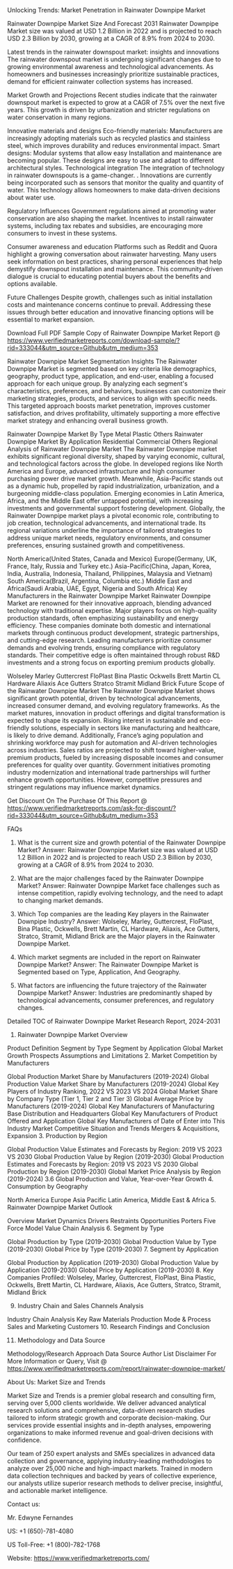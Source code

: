 Unlocking Trends: Market Penetration in Rainwater Downpipe Market


Rainwater Downpipe Market Size And Forecast 2031
Rainwater Downpipe Market size was valued at USD 1.2 Billion in 2022 and is projected to reach USD 2.3 Billion by 2030, growing at a CAGR of 8.9% from 2024 to 2030.

Latest trends in the rainwater downspout market: insights and innovations
The rainwater downspout market is undergoing significant changes due to growing environmental awareness and technological advancements. As homeowners and businesses increasingly prioritize sustainable practices, demand for efficient rainwater collection systems has increased.

Market Growth and Projections
Recent studies indicate that the rainwater downspout market is expected to grow at a CAGR of 7.5% over the next five years. This growth is driven by urbanization and stricter regulations on water conservation in many regions.

Innovative materials and designs
Eco-friendly materials: Manufacturers are increasingly adopting materials such as recycled plastics and stainless steel, which improves durability and reduces environmental impact.
Smart designs: Modular systems that allow easy Installation and maintenance are becoming popular. These designs are easy to use and adapt to different architectural styles.
Technological integration
The integration of technology in rainwater downspouts is a game-changer. . Innovations are currently being incorporated such as sensors that monitor the quality and quantity of water. This technology allows homeowners to make data-driven decisions about water use.

Regulatory Influences
Government regulations aimed at promoting water conservation are also shaping the market. Incentives to install rainwater systems, including tax rebates and subsidies, are encouraging more consumers to invest in these systems.

Consumer awareness and education
Platforms such as Reddit and Quora highlight a growing conversation about rainwater harvesting. Many users seek information on best practices, sharing personal experiences that help demystify downspout installation and maintenance. This community-driven dialogue is crucial to educating potential buyers about the benefits and options available.

Future Challenges
Despite growth, challenges such as initial installation costs and maintenance concerns continue to prevail. Addressing these issues through better education and innovative financing options will be essential to market expansion.

Download Full PDF Sample Copy of Rainwater Downpipe Market Report @ https://www.verifiedmarketreports.com/download-sample/?rid=333044&utm_source=Github&utm_medium=353

Rainwater Downpipe Market Segmentation Insights
The Rainwater Downpipe Market is segmented based on key criteria like demographics, geography, product type, application, and end-user, enabling a focused approach for each unique group. By analyzing each segment's characteristics, preferences, and behaviors, businesses can customize their marketing strategies, products, and services to align with specific needs. This targeted approach boosts market penetration, improves customer satisfaction, and drives profitability, ultimately supporting a more effective market strategy and enhancing overall business growth.

Rainwater Downpipe Market By Type
Metal
Plastic
Others
Rainwater Downpipe Market By Application
Residential
Commercial
Others
Regional Analysis of Rainwater Downpipe Market
The Rainwater Downpipe market exhibits significant regional diversity, shaped by varying economic, cultural, and technological factors across the globe. In developed regions like North America and Europe, advanced infrastructure and high consumer purchasing power drive market growth. Meanwhile, Asia-Pacific stands out as a dynamic hub, propelled by rapid industrialization, urbanization, and a burgeoning middle-class population. Emerging economies in Latin America, Africa, and the Middle East offer untapped potential, with increasing investments and governmental support fostering development. Globally, the Rainwater Downpipe market plays a pivotal economic role, contributing to job creation, technological advancements, and international trade. Its regional variations underline the importance of tailored strategies to address unique market needs, regulatory environments, and consumer preferences, ensuring sustained growth and competitiveness.

North America(United States, Canada and Mexico)
Europe(Germany, UK, France, Italy, Russia and Turkey etc.)
Asia-Pacific(China, Japan, Korea, India, Australia, Indonesia, Thailand, Philippines, Malaysia and Vietnam)
South America(Brazil, Argentina, Columbia etc.)
Middle East and Africa(Saudi Arabia, UAE, Egypt, Nigeria and South Africa)
Key Manufacturers in the Rainwater Downpipe Market
Rainwater Downpipe Market are renowned for their innovative approach, blending advanced technology with traditional expertise. Major players focus on high-quality production standards, often emphasizing sustainability and energy efficiency. These companies dominate both domestic and international markets through continuous product development, strategic partnerships, and cutting-edge research. Leading manufacturers prioritize consumer demands and evolving trends, ensuring compliance with regulatory standards. Their competitive edge is often maintained through robust R&D investments and a strong focus on exporting premium products globally.

Wolseley
Marley
Guttercrest
FloPlast
Bina Plastic
Ockwells
Brett Martin
CL Hardware
Aliaxis
Ace Gutters
Stratco
Stramit
Midland Brick
Future Scope of the Rainwater Downpipe Market
The Rainwater Downpipe Market shows significant growth potential, driven by technological advancements, increased consumer demand, and evolving regulatory frameworks. As the market matures, innovation in product offerings and digital transformation is expected to shape its expansion. Rising interest in sustainable and eco-friendly solutions, especially in sectors like manufacturing and healthcare, is likely to drive demand. Additionally, France’s aging population and shrinking workforce may push for automation and AI-driven technologies across industries. Sales ratios are projected to shift toward higher-value, premium products, fueled by increasing disposable incomes and consumer preferences for quality over quantity. Government initiatives promoting industry modernization and international trade partnerships will further enhance growth opportunities. However, competitive pressures and stringent regulations may influence market dynamics.

Get Discount On The Purchase Of This Report @ https://www.verifiedmarketreports.com/ask-for-discount/?rid=333044&utm_source=Github&utm_medium=353

FAQs
1. What is the current size and growth potential of the Rainwater Downpipe Market?
Answer: Rainwater Downpipe Market size was valued at USD 1.2 Billion in 2022 and is projected to reach USD 2.3 Billion by 2030, growing at a CAGR of 8.9% from 2024 to 2030.

2. What are the major challenges faced by the Rainwater Downpipe Market?
Answer: Rainwater Downpipe Market face challenges such as intense competition, rapidly evolving technology, and the need to adapt to changing market demands.

3. Which Top companies are the leading Key players in the Rainwater Downpipe Industry?
Answer: Wolseley, Marley, Guttercrest, FloPlast, Bina Plastic, Ockwells, Brett Martin, CL Hardware, Aliaxis, Ace Gutters, Stratco, Stramit, Midland Brick are the Major players in the Rainwater Downpipe Market.

4. Which market segments are included in the report on Rainwater Downpipe Market?
Answer: The Rainwater Downpipe Market is Segmented based on Type, Application, And Geography.

5. What factors are influencing the future trajectory of the Rainwater Downpipe Market?
Answer: Industries are predominantly shaped by technological advancements, consumer preferences, and regulatory changes.

Detailed TOC of Rainwater Downpipe Market Research Report, 2024-2031
1. Rainwater Downpipe Market Overview

Product Definition
Segment by Type
Segment by Application
Global Market Growth Prospects
Assumptions and Limitations
2. Market Competition by Manufacturers

Global Production Market Share by Manufacturers (2019-2024)
Global Production Value Market Share by Manufacturers (2019-2024)
Global Key Players of Industry Ranking, 2022 VS 2023 VS 2024
Global Market Share by Company Type (Tier 1, Tier 2 and Tier 3)
Global Average Price by Manufacturers (2019-2024)
Global Key Manufacturers of Manufacturing Base Distribution and Headquarters
Global Key Manufacturers of Product Offered and Application
Global Key Manufacturers of Date of Enter into This Industry
Market Competitive Situation and Trends
Mergers & Acquisitions, Expansion
3. Production by Region

Global Production Value Estimates and Forecasts by Region: 2019 VS 2023 VS 2030
Global Production Value by Region (2019-2030)
Global Production Estimates and Forecasts by Region: 2019 VS 2023 VS 2030
Global Production by Region (2019-2030)
Global Market Price Analysis by Region (2019-2024) 3.6 Global Production and Value, Year-over-Year Growth
4. Consumption by Geography

North America
Europe
Asia Pacific
Latin America, Middle East & Africa
5. Rainwater Downpipe Market Outlook

Overview
Market Dynamics
Drivers
Restraints
Opportunities
Porters Five Force Model
Value Chain Analysis 
6. Segment by Type

Global Production by Type (2019-2030)
Global Production Value by Type (2019-2030)
Global Price by Type (2019-2030)
7. Segment by Application

Global Production by Application (2019-2030)
Global Production Value by Application (2019-2030)
Global Price by Application (2019-2030)
8. Key Companies Profiled: Wolseley, Marley, Guttercrest, FloPlast, Bina Plastic, Ockwells, Brett Martin, CL Hardware, Aliaxis, Ace Gutters, Stratco, Stramit, Midland Brick

9. Industry Chain and Sales Channels Analysis

Industry Chain Analysis
Key Raw Materials
Production Mode & Process
Sales and Marketing
Customers
10. Research Findings and Conclusion

11. Methodology and Data Source

Methodology/Research Approach
Data Source
Author List
Disclaimer
For More Information or Query, Visit @ https://www.verifiedmarketreports.com/report/rainwater-downpipe-market/

About Us: Market Size and Trends

Market Size and Trends is a premier global research and consulting firm, serving over 5,000 clients worldwide. We deliver advanced analytical research solutions and comprehensive, data-driven research studies tailored to inform strategic growth and corporate decision-making. Our services provide essential insights and in-depth analyses, empowering organizations to make informed revenue and goal-driven decisions with confidence.

Our team of 250 expert analysts and SMEs specializes in advanced data collection and governance, applying industry-leading methodologies to analyze over 25,000 niche and high-impact markets. Trained in modern data collection techniques and backed by years of collective experience, our analysts utilize superior research methods to deliver precise, insightful, and actionable market intelligence.

Contact us:

Mr. Edwyne Fernandes

US: +1 (650)-781-4080

US Toll-Free: +1 (800)-782-1768

Website: https://www.verifiedmarketreports.com/
